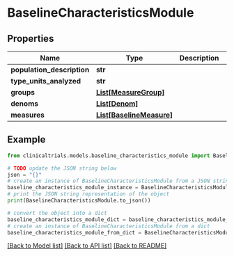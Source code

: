 # BaselineCharacteristicsModule


## Properties

Name | Type | Description | Notes
------------ | ------------- | ------------- | -------------
**population_description** | **str** |  | [optional] 
**type_units_analyzed** | **str** |  | [optional] 
**groups** | [**List[MeasureGroup]**](MeasureGroup.md) |  | [optional] 
**denoms** | [**List[Denom]**](Denom.md) |  | [optional] 
**measures** | [**List[BaselineMeasure]**](BaselineMeasure.md) |  | [optional] 

## Example

```python
from clinicaltrials.models.baseline_characteristics_module import BaselineCharacteristicsModule

# TODO update the JSON string below
json = "{}"
# create an instance of BaselineCharacteristicsModule from a JSON string
baseline_characteristics_module_instance = BaselineCharacteristicsModule.from_json(json)
# print the JSON string representation of the object
print(BaselineCharacteristicsModule.to_json())

# convert the object into a dict
baseline_characteristics_module_dict = baseline_characteristics_module_instance.to_dict()
# create an instance of BaselineCharacteristicsModule from a dict
baseline_characteristics_module_from_dict = BaselineCharacteristicsModule.from_dict(baseline_characteristics_module_dict)
```
[[Back to Model list]](../README.md#documentation-for-models) [[Back to API list]](../README.md#documentation-for-api-endpoints) [[Back to README]](../README.md)


